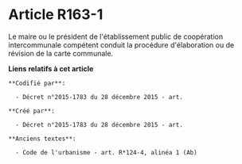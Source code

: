 # Article R163-1

Le maire ou le président de l'établissement public de coopération intercommunale compétent conduit la procédure d'élaboration
ou de révision de la carte communale.

**Liens relatifs à cet article**

	**Codifié par**:

	  - Décret n°2015-1783 du 28 décembre 2015 - art.

	**Créé par**:

	  - Décret n°2015-1783 du 28 décembre 2015 - art.

	**Anciens textes**:

	  - Code de l'urbanisme - art. R*124-4, alinéa 1 (Ab)
